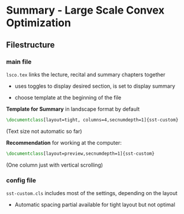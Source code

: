 # Summary - Large Scale Convex Optimization

## Filestructure

### main file

`lsco.tex` links the lecture, recital and summary chapters together

- uses toggles to display desired section, is set to display summary

- choose template at the beginning of the file

**Template for Summary** in landscape format by default

```tex
\documentclass[layout=tight, columns=4,secnumdepth=1]{sst-custom}
```

(Text size not automatic so far)

**Recommendation** for working at the computer:

```tex
\documentclass[layout=preview,secnumdepth=1]{sst-custom}
```

(One column just with vertical scrolling)

### config file

`sst-custom.cls` includes most of the settings, depending on the layout

- Automatic spacing partial available for tight layout but not optimal
